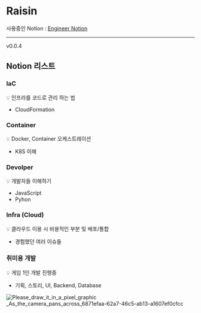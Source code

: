 # Raisin

 사용중인 Notion : [Engineer Notion](https://curly-server-9a7.notion.site/Engineer-c565f504965e42dc931210acf32ddbd2)
***
v0.0.4

## Notion 리스트
### IaC
💡 인프라를 코드로 관리 하는 법
- CloudFormation

### Container
💡 Docker, Container 오케스트레이션
- K8S 이해

### Devolper
💡 개발자들 이해하기
- JavaScript
- Pyhon

### Infra (Cloud)
💡 클라우드 이용 시 비용적인 부분 및 배포/통합
- 경험했던 여러 이슈들

### 취미용 개발
💡 게임 1인 개발 진행중 
- 기획, 스토리, UI, Backend, Database

![Please_draw_it_in_a_pixel_graphic _As_the_camera_pans_across_6871efaa-62a7-46c5-ab13-a1607ef0cfcc](https://user-images.githubusercontent.com/77655831/236793197-504f0fa6-ef02-4e3a-98c9-ae008084bd0c.png)


